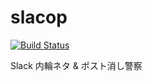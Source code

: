 # slacop

[![Build Status](https://cloud.drone.io/api/badges/jadiunr/bigbrother/status.svg)](https://cloud.drone.io/jadiunr/bigbrother)

Slack 内輪ネタ & ポスト消し警察
